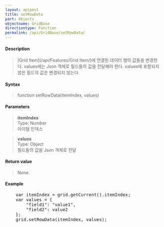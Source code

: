 ```yaml
---
layout: apipost
title: setRowData
part: Objects
objectname: GridBase
directiontype: Function
permalink: /api/GridBase/setRowData/
---
```



#### Description

> [Grid Item](/api/Features/Grid Item/)에 연결된 데이터 행의 값들을 변경한다. values에는 Json 객체로 필드들의 값을 전달해야 한다.
> values에 포함되지 않은 필드의 값은 변경되지 않는다.

#### Syntax

> function setRowData(itemIndex, values)

#### Parameters

> **itemIndex**  
> Type: Number  
> 아이템 인덱스  

> **values**  
> Type: Object  
> 필드들의 값을 Json 객체로 전달  

#### Return value

> None.

#### Example

<pre class="prettyprint">
    var itemIndex = grid.getCurrent().itemIndex;
    var values = {
        "field1": "value1",
        "field2": value2
    };
    grid.setRowData(itemIndex, values);
</pre>




